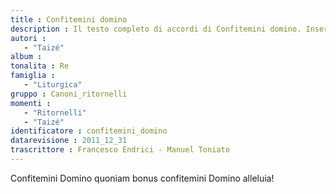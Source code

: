 ```yaml
--- 
title : Confitemini domino
description : Il testo completo di accordi di Confitemini domino. Inseriscila nel tuo canzoniere!
autori : 
   - "Taizé"
album : 
tonalita : Re
famiglia : 
   - "Liturgica"
gruppo : Canoni_ritornelli
momenti : 
   - "Ritornelli"
   - "Taizé"
identificatore : confitemini_domino
datarevisione : 2011_12_31
trascrittore : Francesco Endrici - Manuel Toniato
--- 
```




Confitemini Domino quoniam bonus
confitemini Domino alleluia!


